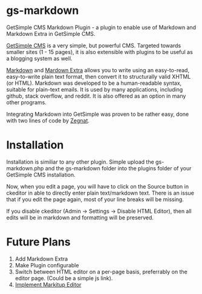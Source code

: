gs-markdown
===========

GetSimple CMS Markdown Plugin - a plugin to enable use of Markdown and Markdown Extra in GetSimple CMS.

[GetSimple CMS][gs] is a very simple, but powerful CMS. Targeted towards smaller sites (1 - 15 pages), it is also extensible with plugins to be useful as a blogging system as well.

[gs]: http://get-simple.conf/ "Get Simple"

[Markdown][md] and [Mardown Extra][mde] allows you to write using an easy-to-read, easy-to-write plain text format, then convert it to structurally valid XHTML (or HTML). Markdown was developed to be a human-readable syntax, suitable for plain-text emails. It is used by many applications, including github, stack overflow, and reddit. It is also offered as an option in many other programs. 

[md]: http://daringfireball.net/projects/markdown/ "Daring Fireball Markdown"
[php-md]: http://michelf.ca/projects/php-markdown/ "PHP Markdown"
[mde]: http://michelf.ca/projects/php-markdown/extra/ "Markdown Extra"

Integrating Markdown into GetSimple was proven to be rather easy, done with two lines of code by [Zegnat](http://get-simple.info/forum/topic/592/markdown-for-getsimple/).

Installation
============

Installation is similiar to any other plugin. Simple upload the gs-markdown.php and the gs-markdown folder into the plugins folder of your GetSimple CMS installation.

Now, when you edit a page, you will have to click on the Source button in ckeditor in able to directly enter plain text/markdown text. There is an issue that if you edit the page again, most of your line breaks will be missing. 

If you disable ckeditor (Admin -> Settings -> Disable HTML Editor), then all edits will be in markdown and formatting will be preserved.

Future Plans
============

1. Add Markdown Extra
2. Make Plugin configurable
3. Switch between HTML editor on a per-page basis, preferrably on the editor page. (Could be a simple js link).
4. [Implement Markitup Editor](http://markitup.jaysalvat.com/examples/markdown/) 
 



